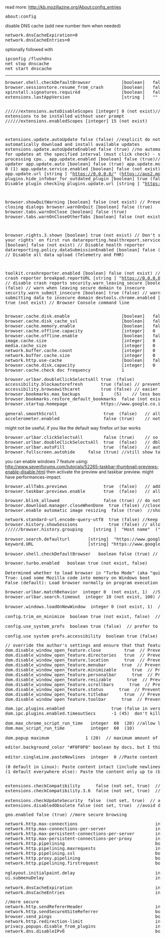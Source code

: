 <!--more-->
read more: http://kb.mozillazine.org/About:config_entries

<pre>
about:config
</pre>

disable DNS cache
(add new number item when needed)
<pre>
network.dnsCacheExpiration=0
network.dnsCacheEntries=0
</pre>

optionally followed with
<pre>
ipconfig /flushdns
net stop dnscache
net start dnscache
</pre>

<hr/>
<pre>
browser.shell.checkDefaultBrowser            [boolean]   false   (false) // Disable checking if firefox is default browser
browser.sessionstore.resume_from_crash       [boolean]   false   (true) // Disable restoring session
xpinstall.signatures.required                [boolean]   false   (not exist) // Disable extension signature check
extensions.lastAppVersion                    [string ]   ""      (3.6.28)// Disable Add-ons compatibility checking

//////extensions.autoDisableScopes                 [integer]   0       (not exist)// Allow extensions to be installed without user prompt
//////extensions.enabledScopes                     [integer]   15      (not exist)

extensions.update.autoUpdate  false (false) //explicit do not automatically download and install available updates
extensions.update.autoUpdateEnabled  false (true) //no automatic checking for updates at the specified interval (must click check) - saves some processing cpu..
app.update.enabled                           [boolean]   false   (true)// Disable updater
app.update.auto                              [boolean]   false   (true)
app.update.mode                              [integer]   0       (1)
app.update.service.enabled                   [boolean]   false   (not exist)
app.update.url                               [string ]   "https://0.0.0.0/" (https://aus2.mozilla.org/update/3/%PRODUCT%/%VERSION%/%BUILD_ID%/%BUILD_TARGET%/%LOCALE%/%CHANNEL%/%OS_VERSION%/%DISTRIBUTION%/%DISTRIBUTION_VERSION%/update.xml)
plugins.hide_infobar_for_outdated_plugin     [boolean]   true    (false) // Disable plugin checking
plugins.update.url                           [string ]   "https://0.0.0.0/"      (https://www.mozilla.com/%LOCALE%/plugincheck/)

browser.showQuitWarning                      [boolean]   false  (not exist) // Prevent closing dialogs
browser.warnOnQuit                           [boolean]   false  (true)
browser.tabs.warnOnClose                     [boolean]   false  (true)
browser.tabs.warnOnCloseOtherTabs            [boolean]   false  (not exist)

browser.rights.3.shown                       [boolean]   true    (not exist) // Don't show 'know your rights' on first run
datareporting.healthreport.service.enabled   [boolean]   false   (not exist) // Disable health reporter
datareporting.policy.dataSubmissionEnabled   [boolean]   false   (not exist) // Disable all data upload (Telemetry and FHR)

toolkit.crashreporter.enabled                [boolean]   false   (not exist) // Disable crash reporter
breakpad.reportURL                           [string ]   "https://0.0.0.0/" (http://crash-stats.mozilla.com/report/index/)  // disable crash reports
security.warn_leaving_secure                 [boolean]   true    (false)     // warn when leaving secure domain to insecure
security.warn_submit_insecure                [boolean]   true    (false)     // warn when submitting data to insecure domain
devtools.chrome.enabled                      [boolean]   true    (not exist) // Browser Console command line</pre>

<pre>
browser.cache.disk.enable                    [boolean]   false   // Browser cache
browser.cache.disk_cache_ssl                 [boolean]   false
browser.cache.memory.enable                  [boolean]   false
browser.cache.offline.capacity               [integer]   0
browser.cache.offline.enable                 [boolean]   false
image.cache.size                             [integer]   0
media.cache_size                             [integer]   0
network.buffer.cache.count                   [integer]   0              (24)
network.buffer.cache.size                    [integer]   0              (4096)
network.http.use-cache                       [boolean]   false
browser.cache.disk.capacity                  [integer]   0              (51200)
browser.cache.check_doc_frequency            1                        (3) // Make browser to skip cache on each reload.
</pre>


<pre>
browser.urlbar.doubleClickSelectsAll true  (false)
accessibility.blockautorefresh       true (false) // prevent browser from auto refresh, show confirm
accessibility.browsewithcaret        true (false) // easier navigation with cursor keys in pages
browser.bookmarks.max_backups        1    (5)    // less bookmarks backsups
browser.bookmarks.restore_default_bookmarks  false (not exist) // explicit turn off bookmark restore/reset default on safe-mode
browser.startup.homepage             https://www.google.co.il/ (resource:/browserconfig.properties) //change the home page [a.k.a first tab]

general.smoothScroll                  true  (false)   // allow smooth scroll on pages
accelerometer.enabled                 false (true)    // not used in desktop anyway..
</pre>

might not be useful, if you like the default way firefox url bar works
<pre>
browser.urlbar.clickSelectsAll        false (true)    // so you could select just one word if you want
browser.urlbar.doubleClickSelectsAll  true  (false)   // dblclk nav-bar
browser.urlbar.autoFill               true  (false)   // autofill the first autocomplete 
browser.fullscreen.autohide     false (true) //still show tabs on full screen
</pre>

you can enable windows 7 feature using: http://www.sevenforums.com/tutorials/52265-taskbar-thumbnail-previews-enable-disable.html
then activate the preview and taskbar preview. might have performances-impact.
<pre>
browser.allTabs.previews              true  (false)   // add an additional "List all Tabs" or "Preview all tab" button, use click+[CTRL] to get list and without [CTRL] for the preview.
browser.taskbar.previews.enable       true  (false)   // allow preview support on operation-systems such as windows 7+
</pre>

<pre>
browser.blink_allowed                 false (true) // do not allow css feature  "text-decoration: blink"
browser.download.manager.closeWhenDone  true (false) //close the download manager when all downloads are done
browser.enable_automatic_image_resizing  false (true)  //show images as is
</pre>

<pre>
network.standard-url.encode-query-utf8  true (false) //keep Unicode chars safe on send
browser.history.showSessions            true (false) // allow grouping history by sessions for easier browsing
//////browser.history.grouping    [string ]  "Host name"  ("day")  // allow grouping by domain, together with show sessions it is very helpful 

browser.search.defaulturl       [string]  "https://www.google.co.il/search?q=" ("http://www.google.com/search?lr=&ie=UTF-8&oe=UTF-8&q=")
keyword.URL                     [string] "https://www.google.co.il/search?q=" ("http://www.google.com/search?ie=UTF-8&oe=UTF-8&sourceid=navclient&gfns=1&q=")

browser.shell.checkDefaultBrowser   boolean false (true) // don't show alert of firefox not being default browser
</pre>

<pre>
browser.turbo.enabled   boolean true (not exist, false)  

Determined whether to load browser in "Turbo Mode" (aka "quick launch") (Windows/Mozilla Suite only)
True: Load some Mozilla code into memory on Windows boot
False (default): Load browser normally on program execution
</pre>

<pre>
browser.urlbar.matchBehavior  integer 0  (not exist, 1)  //Search anywhere within available text, irrespective of word boundaries
browser.urlbar.search.timeout  integer 10 (not exist, 100) //faster autocomplete in the url-bar

browser.windows.loadOnNewWindow  integer 0 (not exist, 1)  // instead of home-page, open empty page on new windows

config.trim_on_minimize  boolean true (not exist, false)  // unload some stuff from memory to disk while window is minimized, might create a small delay when restoring the window.

config.use_system_prefs  boolean true (false)  // prefer to use the system proxy and accessibility features instead of defining them on firefox itself, helps using fiddler and other proxy listeners. if you don't care about 'accessibility' settings from the os, keep 'config.use_system_prefs.accessibility' false.

config.use_system_prefs.accessibility  boolean true (false)  //prefer to use accessibility settings such as theme, or special devices, as defined by the operation system.
</pre>

<pre>
// override the author's settings and ensure that that feature is enabled and present in any popup window.
dom.disable_window_open_feature.close         true  // Prevents the close button from being disabled.
dom.disable_window_open_feature.directories   true  // Prevents the bookmarks toolbar from being hidden.
dom.disable_window_open_feature.location      true  // Prevents the address bar from being hidden
dom.disable_window_open_feature.menubar      true  // Prevents the menubar from being hidden.
dom.disable_window_open_feature.minimizable      true  // Prevents popup window minimization from being disabled.
dom.disable_window_open_feature.personalbar      true  // Prevents the bookmarks toolbar from being hidden.
dom.disable_window_open_feature.resizable      true  // Prevents popup window resizing from being disabled.
dom.disable_window_open_feature.scrollbars      true  // Prevents the scrollbars on a popup from being disabled.
dom.disable_window_open_feature.status      true  // Prevents the status bar from being hidden.
dom.disable_window_open_feature.titlebar      true  // Prevents the title bar from being hidden.
dom.disable_window_open_feature.toolbar      true  // Prevents the navigation toolbar from being hidden.
</pre>

<pre>
dom.ipc.plugins.enabled                  true (false in version < 4.0)  run plugins in a separate "plugin-container" process. 
dom.ipc.plugins.enabled.timeoutSecs      -1 (45)  don't kill the plugin-container. ever.

dom.max_chrome_script_run_time   integer  60  (20) //allow longer run from scripts both browser and page
dom.max_script_run_time          integer  60  (10)

dom.popup_maximum              1 (20)  // maximum amount of popups a page can open at once
</pre>

<pre>
editor.background_color "#F0F0F0" boolean by docs, but I think it's a string (#FFFFFF) //editor slightly darker white

editor.singleLine.pasteNewlines  integer  0 //Paste content intact (include newlines)

(0 default in Linux): Paste content intact (include newlines)
(1 default everywhere else): Paste the content only up to (but not including) the first newline

</pre>


<pre>
extensions.checkCompatibility      false (not set, true)  //generic disable extension compatibility checking
extensions.checkCompatibility.3.6  false (not set, true)  // using extensions.checkCompatibility.x.yy including the letter (a, b, pre) but not the 3rd number: Firefox 3.6.6 -> extensions.checkCompatibility.3.6

extensions.checkUpdateSecurity  false  (not set, true)  // allow insecure updates, update.rdf from insecure server.
extensions.disabledObsolete false (not set, true)  //avoid disabling old plugins/extension
</pre>

<pre>
geo.enabled false (true) //more secure browsing
</pre>

<pre>
network.http.max-connections                              int     (30)     -> 128
network.http.max-connections-per-server                   int     (15)     -> 32
network.http.max-persistent-connections-per-server        int     (6)      -> 16
network.http.max-persistent-connections-per-proxy         int     (8)      -> 32
network.http.pipelining                                   boolean (false)  -> true   //faster connection
network.http.pipelining.maxrequests                       int     (4)      -> 16
network.http.pipelining.ssl                               boolean (false)  -> true   //faster connection
network.http.proxy.pipelining                             boolean (false)  -> true   //faster connection
network.http.pipelining.firstrequest                      boolean (false, not exist) -> true //faster opening connection

nglayout.initialpaint.delay                               int     (250)    -> 10     //faster draw
ui.submenuDelay                                           int     (os depand not exist)    -> 100     //delay from hover to action

network.dnsCacheExpiration                                int (60, not exist) -> 300          //The number of seconds to cache DNS results. (Default: 60) 300 == 5 minutes
network.dnsCacheEntries                                   int (20, not exist) -> 100          //The number of DNS results to cache. (Default: 20) 
</pre>

<pre>
//more secure
network.http.sendRefererHeader                            int (2)                   -> 0      // 0 Never send the Referer header or set document.referrer. 1 Send the Referer header when clicking on a link, and set document.referrer for the following page.  2 Send the Referer header when clicking on a link or loading an image, and set document.referrer for the following page. (Default) 
network.http.sendSecureXSiteReferrer                      boolean (true)            -> false  // Don't send the Referer header when navigating from a https site to another https site. 
browser.send_pings                                        boolean (true, not exist) -> false  // don't send pings
network.http.redirection-limit                            int (20)                  -> 3
privacy.popups.disable_from_plugins                       int (not exist)           -> 2     //Block all plugin initiated popups. (whitelisted sites will still be able to open popups) (Default in Firefox 1.5 and above and SeaMonkey) 
network.dns.disableIPv6                                   boolean (false)           -> true
</pre>